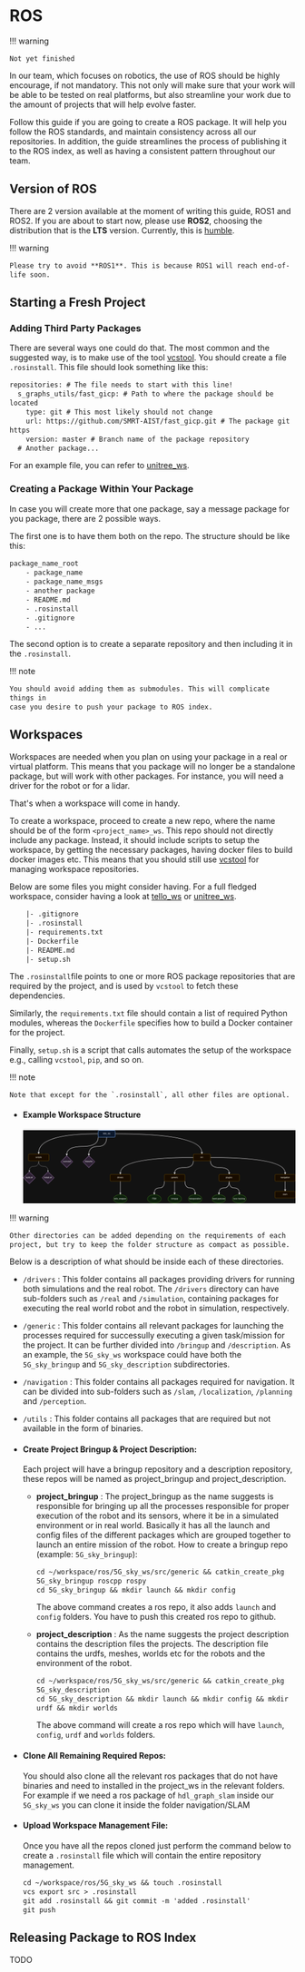# ROS

!!! warning

    Not yet finished

In our team, which focuses on robotics, the use of ROS should be highly encourage,
if not mandatory. This not only will make sure that your work will be able to be
tested on real platforms, but also streamline your work due to the amount of
projects that will help evolve faster.

Follow this guide if you are going to create a ROS package. It will help you follow
the ROS standards, and maintain consistency across all our repositories.
In addition, the guide streamlines the process of publishing it to the ROS index,
as well as having a consistent pattern throughout our team.

## Version of ROS

There are 2 version available at the moment of writing this guide, ROS1 and ROS2.
If you are about to start now, please use **ROS2**, choosing the distribution that
is the **LTS** version. Currently, this is [humble](https://docs.ros.org/en/humble/index.html).

!!! warning

    Please try to avoid **ROS1**. This is because ROS1 will reach end-of-life soon.

## Starting a Fresh Project

### Adding Third Party Packages

There are several ways one could do that. The most common and the suggested way,
is to make use of the tool [vcstool](http://wiki.ros.org/vcstool). You should create a
file `.rosinstall`. This file should look something like this:

```
repositories: # The file needs to start with this line!
  s_graphs_utils/fast_gicp: # Path to where the package should be located
    type: git # This most likely should not change
    url: https://github.com/SMRT-AIST/fast_gicp.git # The package git https
    version: master # Branch name of the package repository
  # Another package...
```

For an example file, you can refer to [unitree_ws](https://github.com/snt-arg/unitree_ws/blob/main/.rosinstall).

### Creating a Package Within Your Package

In case you will create more that one package, say a message package for you package,
there are 2 possible ways.

The first one is to have them both on the repo. The structure should be like this:

```
package_name_root
    - package_name
    - package_name_msgs
    - another package
    - README.md
    - .rosinstall
    - .gitignore
    - ...
```

The second option is to create a separate repository and then including it in the
`.rosinstall`.

!!! note

    You should avoid adding them as submodules. This will complicate things in
    case you desire to push your package to ROS index.

## Workspaces

Workspaces are needed when you plan on using your package in a real or virtual platform.
This means that you package will no longer be a standalone package, but will work with
other packages. For instance, you will need a driver for the robot or for a lidar.

That's when a workspace will come in handy.

To create a workspace, proceed to create a new repo, where the name should be of the
form `<project_name>_ws`. This repo should not directly include any package. Instead,
it should include scripts to setup the workspace, by getting the necessary packages,
having docker files to build docker images etc. This means that you should still use
[vcstool](http://wiki.ros.org/vcstool) for managing workspace repositories.

Below are some files you might consider having. For a full fledged workspace, consider
having a look at [tello_ws](https://github.com/snt-arg/tello_ws) or [unitree_ws](https://github.com/snt-arg/unitree_ws).

```
    |- .gitignore
    |- .rosinstall
    |- requirements.txt
    |- Dockerfile
    |- README.md
    |- setup.sh
```

The `.rosinstall`file points to one or more ROS package repositories that are
required by the project, and is used by `vcstool` to fetch these dependencies.

Similarly, the `requirements.txt` file should contain a list of required Python
modules, whereas the `Dockerfile` specifies how to build a Docker container for the project.

Finally, `setup.sh` is a script that calls automates the setup of the workspace
e.g., calling `vcstool`, `pip`, and so on.

!!! note

    Note that except for the `.rosinstall`, all other files are optional.

- #### Example Workspace Structure

  ![workspace-example](../assets/workspace_example.png)

!!! warning

    Other directories can be added depending on the requirements of each project, but try to keep the folder structure as compact as possible.

Below is a description of what should be inside each of these directories.

- `/drivers` : This folder contains all packages providing drivers for running both simulations and the real robot. The `/drivers` directory can have sub-folders such as `/real` and `/simulation`, containing packages for executing the real world robot and the robot in simulation, respectively.

- `/generic` : This folder contains all relevant packages for launching the processes required for successully executing a given task/mission for the project. It can be further divided into `/bringup` and `/description`. As an example, the `5G_sky_ws` workspace could have both the `5G_sky_bringup` and `5G_sky_description` subdirectories.

- `/navigation` : This folder contains all packages required for navigation. It can be divided into sub-folders such as `/slam`, `/localization`, `/planning` and `/perception`.

- `/utils` : This folder contains all packages that are required but not available in the form of binaries.

- #### Create Project Bringup & Project Description:

  Each project will have a bringup repository and a description repository, these repos will be named as project_bringup and project_description.

  - **project_bringup** : The project_bringup as the name suggests is responsible for bringing up all the processes responsible for proper execution of the robot and its sensors, where it be in a simulated environment or in real world. Basically it has all the launch and config files of the different packages which are grouped together to launch an entire mission of the robot. How to create a bringup repo (example: `5G_sky_bringup`):

    ```
    cd ~/workspace/ros/5G_sky_ws/src/generic && catkin_create_pkg 5G_sky_bringup roscpp rospy
    cd 5G_sky_bringup && mkdir launch && mkdir config
    ```

    The above command creates a ros repo, it also adds `launch` and `config` folders. You have to push this created ros repo to github.

  - **project_description** : As the name suggests the project description contains the description files the projects. The description file contains the urdfs, meshes, worlds etc for the robots and the environment of the robot.

    ```
    cd ~/workspace/ros/5G_sky_ws/src/generic && catkin_create_pkg 5G_sky_description
    cd 5G_sky_description && mkdir launch && mkdir config && mkdir urdf && mkdir worlds
    ```

    The above command will create a ros repo which will have `launch`, `config`, `urdf` and `worlds` folders.

- #### Clone All Remaining Required Repos:

  You should also clone all the relevant ros packages that do not have binaries and need to installed in the project_ws in the relevant folders. For example if we need a ros package of `hdl_graph_slam` inside our `5G_sky_ws` you can clone it inside the folder navigation/SLAM

- #### Upload Workspace Management File:

  Once you have all the repos cloned just perform the command below to create a `.rosinstall` file which will contain the entire repository management.

  ```
  cd ~/workspace/ros/5G_sky_ws && touch .rosinstall
  vcs export src > .rosinstall
  git add .rosinstall && git commit -m 'added .rosinstall'
  git push
  ```

## Releasing Package to ROS Index

TODO
